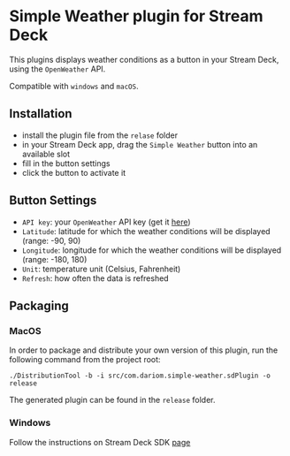 # Simple Weather plugin for Stream Deck

This plugins displays weather conditions as a button in your Stream Deck, using the `OpenWeather` API.

Compatible with `windows` and `macOS`.

## Installation

- install the plugin file from the `relase` folder
- in your Stream Deck app, drag the `Simple Weather` button into an available slot
- fill in the button settings
- click the button to activate it

## Button Settings

- `API key`: your `OpenWeather` API key (get it [here](https://home.openweathermap.org/api_keys))
- `Latitude`: latitude for which the weather conditions will be displayed (range: -90, 90)
- `Longitude`: longitude for which the weather conditions will be displayed (range: -180, 180)
- `Unit`: temperature unit (Celsius, Fahrenheit)
- `Refresh`: how often the data is refreshed

## Packaging

### MacOS

In order to package and distribute your own version of this plugin, run the following command from the project root:

```shell
./DistributionTool -b -i src/com.dariom.simple-weather.sdPlugin -o release
```

The generated plugin can be found in the `release` folder.

### Windows

Follow the instructions on Stream Deck SDK [page](https://docs.elgato.com/sdk/plugins/packaging)